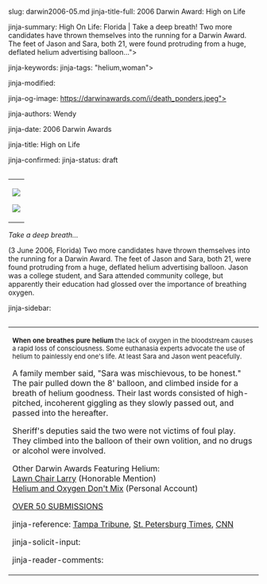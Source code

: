 slug: darwin2006-05.md
jinja-title-full: 2006 Darwin Award: High on Life

jinja-summary: High On Life: Florida | Take a deep breath! Two more candidates have thrown themselves into the running for a Darwin Award. The feet of Jason and Sara, both 21, were found protruding from a huge, deflated helium advertising balloon...">

jinja-keywords:
jinja-tags: "helium,woman">

jinja-modified:

jinja-og-image: https://darwinawards.com/i/death_ponders.jpeg">

jinja-authors: Wendy

jinja-date: 2006 Darwin Awards


jinja-title: High on Life


jinja-confirmed:
jinja-status: draft
<TABLE border=0 align=right><TR><TD align=center>

<A href="/cgi/search.pl?keywords=category%3Dhelium&swishindex=stories.data&show_description=yes&maxdisplay=10&maxresults=50"><IMG src="/i/icon/balloon.jpg" border=0></A>

<A href="/cgi/search.pl?keywords=category%3Dwoman&swishindex=stories.data&show_description=yes&maxdisplay=10&maxresults=50"><IMG src="/i/icon/woman.png" border=0></A>

</TD></TR></TABLE>

<P><I>Take a deep breath...</I></P>

(3 June 2006, Florida) Two more candidates have thrown themselves into the
running for a Darwin Award. The feet of Jason and Sara, both 21, were
found protruding from a huge, deflated helium advertising balloon. Jason
was a college student, and Sara attended community college, but apparently
their education had glossed over the importance of breathing oxygen.

jinja-sidebar: <TABLE width="100" border="0" align="right" cellspacing="3" cellpadding="6" background="/i/bgtable.gif">
<TR>
<TD>

<P align="left"><FONT size="-1"><B>When one breathes pure helium</B>
the lack of oxygen in the bloodstream causes a rapid loss of
consciousness. Some euthanasia experts advocate the use of helium to
painlessly end one's life. At least Sara and Jason went
peacefully.</FONT></P>


A family member said, "Sara was mischievous, to be honest." The pair
pulled down the 8' balloon, and climbed inside for a breath of helium
goodness. Their last words consisted of high-pitched, incoherent giggling
as they slowly passed out, and passed into the hereafter.

Sheriff's deputies said the two were not victims of foul play.	They
climbed into the balloon of their own volition, and no drugs or alcohol
were involved.

Other Darwin Awards Featuring Helium:<BR> <A
href="/stupid/stupid1998-11.html">Lawn Chair Larry</A> (Honorable
Mention)<BR> <A href="/personal/personal1999-07.html">Helium and Oxygen
Don't Mix</A> (Personal Account)

<A href="/slush/200606/pending20060605-071942.html">OVER 50 SUBMISSIONS</A>
<P align=center>
<!--#include virtual="/inc/votebar_viewvoteonly" -->

jinja-reference: <A href="http://www.tbo.com/news/metro/MGBE94AU0OE.html" target="_top">Tampa Tribune</A>, <A href="http://www.sptimes.com/2006/06/03/Tampabay/2_found_dead_under_de.shtml" target="_top">St. Petersburg Times</A>, <A href="http://www.cnn.com/2006/US/06/04/balloon.deaths.ap/index.html" target="_top">CNN</A>

jinja-solicit-input:

jinja-reader-comments:



<!--#include file=nav_2006.html -->


